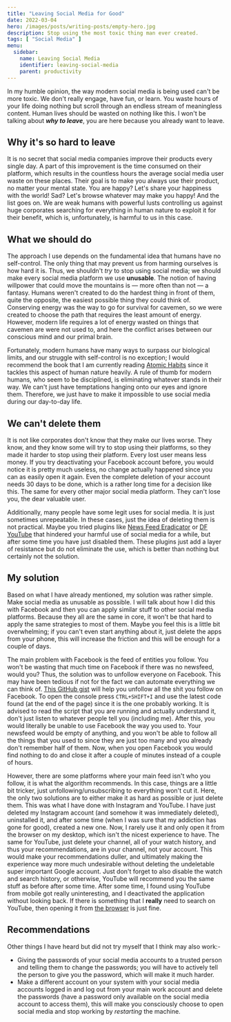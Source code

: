 ```yaml
---
title: "Leaving Social Media for Good"
date: 2022-03-04
hero: /images/posts/writing-posts/empty-hero.jpg
description: Stop using the most toxic thing man ever created.
tags: [ "Social Media" ]
menu:
  sidebar:
    name: Leaving Social Media
    identifier: leaving-social-media
    parent: productivity
---
```


In my humble opinion, the way modern social media is being used can't be more
toxic. We don't really engage, have fun, or learn. You waste hours of your
life doing nothing but scroll through an endless stream of meaningless
content. Human lives should be wasted on nothing like this. I won't be talking
about ***why to leave***, you are here because you already want to leave.

## Why it's so hard to leave

It is no secret that social media companies improve their products every single
day. A part of this improvement is the time consumed on their platform, which
results in the countless hours the average social media user waste on these
places. Their goal is to make you always use their product, no matter your
mental state. You are happy? Let's share your happiness with the world! Sad?
Let's browse whatever may make you happy! And the list goes on. We are weak
humans with powerful lusts controlling us against huge corporates searching for
everything in human nature to exploit it for their benefit, which is,
unfortunately, is harmful to us in this case.

## What we should do

The approach I use depends on the fundamental idea that humans have no
self-control. The only thing that may prevent us from harming ourselves is how
hard it is. Thus, we shouldn't *try* to stop using social media; we should make
every social media platform we use **unusable**. The notion of having willpower
that could move the mountains is — more often than not — a fantasy. Humans
weren't created to do the hardest thing in front of them, quite the opposite,
the easiest possible thing they could think of. Conserving energy was the way to
go for survival for cavemen, so we were created to choose the path that requires
the least amount of energy. However, modern life requires a lot of energy wasted
on things that cavemen are were not used to, and here the conflict arises
between our conscious mind and our primal brain.

Fortunately, modern humans have many ways to surpass our biological limits, and
our struggle with self-control is no exception; I would recommend the book that
I am currently reading [Atomic Habits](https://jamesclear.com/atomic-habits)
since it tackles this aspect of human nature heavily. A rule of thumb for modern
humans, who seem to be disciplined, is eliminating whatever stands in their way.
We can't just have temptations hanging onto our eyes and ignore them. Therefore,
we just have to make it impossible to use social media during our day-to-day
life.

## We can't delete them

It is not like corporates don't know that they make our lives worse. They know,
and they know some will try to stop using their platforms, so they made it
harder to stop using their platform. Every lost user means less money. If you
try deactivating your Facebook account before, you would notice it is pretty
much useless, no change actually happened since you can as easily open it
again. Even the complete deletion of your account needs 30 days to be done,
which is a rather long time for a decision like this. The same for every other
major social media platform. They can't lose you, the dear valuable user.

Additionally, many people have some legit uses for social media. It is just
sometimes unrepeatable. In these cases, just the idea of deleting them is not
practical. Maybe you tried plugins like
[News Feed Eradicator](https://chrome.google.com/webstore/detail/news-feed-eradicator/fjcldmjmjhkklehbacihaiopjklihlgg)
or
[DF YouTube](https://chrome.google.com/webstore/detail/df-tube-distraction-free/mjdepdfccjgcndkmemponafgioodelna)
that hindered your harmful use of social media for a while, but after some time
you have just disabled them. These plugins just add a layer of resistance but
do not eliminate the use, which is better than nothing but certainly not the
solution.

## My solution

Based on what I have already mentioned, my solution was rather simple. Make
social media as unusable as possible. I will talk about how I did this with
Facebook and then you can apply similar stuff to other social media platforms.
Because they all are the same in core, it won't be that hard to apply the same
strategies to most of them. Maybe you feel this is a little bit overwhelming; if
you can't even start anything about it, just delete the apps from your phone,
this will increase the friction and this will be enough for a couple of days.

The main problem with Facebook is the feed of entities you follow. You won't be
wasting that much time on Facebook if there was no newsfeed, would you? Thus,
the solution was to unfollow everyone on Facebook. This may have been tedious if
not for the fact we can automate everything we can think of. [This GitHub
gist](https://gist.github.com/renestalder/c5b77635bfbec8f94d28) will help you
unfollow all the shit you follow on Facebook. To open the console press
`CTRL+SHIFT+I` and use the latest code found (at the end of the page) since it
is the one probably working. It is advised to read the script that you are
running and actually understand it, don't just listen to whatever people tell
you (including me). After this, you would literally be unable to use Facebook
the way you used to. Your newsfeed would be empty of anything, and you won't be
able to follow all the things that you used to since they are just too many and
you already don't remember half of them. Now, when you open Facebook you would
find nothing to do and close it after a couple of minutes instead of a couple of
hours.

However, there are some platforms where your main feed isn't who you follow, it
is what the algorithm recommends. In this case, things are a little bit tricker,
just unfollowing/unsubscribing to everything won't cut it. Here, the only two
solutions are to either make it as hard as possible or just delete them. This was
what I have done with Instagram and YouTube. I have just deleted my Instagram
account (and somehow it was immediately deleted), uninstalled it, and after some
time (when I was sure that my addiction has gone for good), created a new one.
Now, I rarely use it and only open it from the browser on my desktop, which
isn't the nicest experience to have. The same for YouTube, just delete your
channel, all of your watch history, and thus your recommendations, are in your
channel, not your account. This would make your recommendations duller, and
ultimately making the experience way more much undesirable without deleting the
undeletable super important Google account. Just don't forget to also disable
the watch and search history, or otherwise, YouTube will recommend you the same
stuff as before after some time. After some time, I found using YouTube from
mobile got really uninteresting, and I deactivated the application without
looking back. If there is something that I **really** need to search on YouTube,
then opening it from [the
browser](https://play.google.com/store/apps/details?id=com.duckduckgo.mobile.android)
is just fine.

## Recommendations

Other things I have heard but did not try myself that I think may also work:-
* Giving the passwords of your social media accounts to a trusted person and
  telling them to change the passwords; you will have to actively tell the
  person to give you the password, which will make it much harder.
* Make a different account on your system with your social media accounts
  logged in and log out from your main work account and delete the passwords
  (have a password only available on the social media account to access them),
  this will make you consciously choose to open social media and stop working by
  *restarting* the machine.
